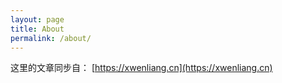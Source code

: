 ```yaml
---
layout: page
title: About
permalink: /about/
---
```


这里的文章同步自： [https://xwenliang.cn](https://xwenliang.cn)  
